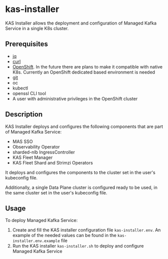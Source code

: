 # kas-installer

KAS Installer allows the deployment and configuration of Managed Kafka Service
in a single K8s cluster.

## Prerequisites
* [jq][jq]
* [curl][curl]
* [OpenShift][openshift]. In the future there are plans to make it compatible
  with native K8s. Currently an OpenShift dedicated based environment is needed
* [git][git_tool]
* oc
* kubectl
* openssl CLI tool
* A user with administrative privileges in the OpenShift cluster

## Description

KAS Installer deploys and configures the following components that are part of
Managed Kafka Service:
* MAS SSO
* Observability Operator
* sharded-nlb IngressController
* KAS Fleet Manager
* KAS Fleet Shard and Strimzi Operators

It deploys and configures the components to the cluster set in
the user's kubeconfig file.

Additionally, a single Data Plane cluster is configured ready to be used, in the
same cluster set in the user's kubeconfig file.

## Usage

To deploy Managed Kafka Service:
1. Create and fill the KAS installer configuration file `kas-installer.env`. An
   example of the needed values can be found in the `kas-installer.env.example`
   file
1. Run the KAS installer `kas-installer.sh` to deploy and configure Managed
   Kafka Service

[git_tool]:https://git-scm.com/downloads
[jq]:https://stedolan.github.io/jq/
[openshift]:https://www.openshift.com/
[curl]:https://curl.se/
